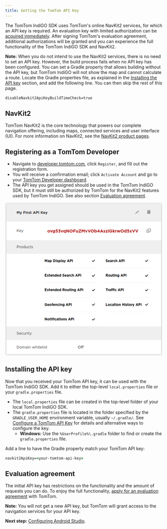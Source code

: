 ```yaml
---
title: Getting the TomTom API Key
---
```


The TomTom IndiGO SDK uses TomTom's online NavKit2 services, for which an API key is required. An
evaluation key with limited authorization can be
[acquired immediately](#registering-as-a-tomtom-developer).
After signing TomTom's evaluation agreement, additional authorizations will be granted and you can
experience the full functionality of the TomTom IndiGO SDK and NavKit2.

__Note:__ When you do not intend to use the NavKit2 services, there is no need to set an API key.
However, the build process fails when no API key has been configured. You can set a Gradle property
that allows building without the API key, but TomTom IndiGO will not show the map and cannot 
calculate a route. Locate the Gradle properties file, as explained in the [Installing the API
key](#installing-the-api-key) section, and add the following line. You can then skip the rest of
this page.

```cmd
disableNavkit2ApiKeyBuildTimeCheck=true
```

## NavKit2

TomTom NavKit2 is the core technology that powers our complete navigation offering, including maps,
connected services and user interface (UI). For more information on NavKit2, see the
[NavKit2 product pages](https://www.tomtom.com/products/navkit).

## Registering as a TomTom Developer

- Navigate to [developer.tomtom.com](https://developer.tomtom.com/), click `Register`, and fill out
  the registration form.
- You will receive a confirmation email; click `Activate Account` and go to your
  [TomTom Developer dashboard](https://developer.tomtom.com/user/me/apps).
- The API key you get assigned should be used in the TomTom IndiGO SDK, but it must still be 
  authorized by TomTom for the NavKit2 features used by TomTom IndiGO. See also section
  [Evaluation agreement](#evaluation-agreement).

![My first API key](images/tomtom_my_first_api_key.png)

## Installing the API key

Now that you received your TomTom API key, it can be used with the TomTom IndiGO SDK.  Add it to 
either the top-level `local.properties` file or your `gradle.properties` file.

- The `local.properties` file can be created in the top-level folder of your local TomTom IndiGO SDK.
- The `gradle.properties` file is located in the folder specified by the `GRADLE_USER_HOME`
  environment variable, usually `~/.gradle/`. See
  [Configure a TomTom API Key](/indigo/documentation/tutorials-and-examples/setup/configure-a-tomtom-api-key)
  for details and alternative ways to configure the key.
    - __Windows:__ Use the `%UserProfile%\.gradle` folder to find or create the 
    `gradle.properties` file.

Add a line to have the Gradle property match your TomTom API key:

```cmd
navkit2ApiKey=<your-tomtom-api-key>
```

## Evaluation agreement

The initial API key has restrictions on the functionality and the amount of requests you can do.
To enjoy the full functionality,
[apply for an evaluation agreement](/indigo/documentation/getting-started/introduction) with TomTom.

__Note:__ You will not get a new API key, but TomTom will grant access to the navigation services
for your API key.

__Next step:__
[Configuring Android Studio](/indigo/documentation/getting-started/configuring-android-studio).
